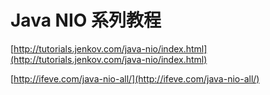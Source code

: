 # Java NIO 系列教程 #

[http://tutorials.jenkov.com/java-nio/index.html](http://tutorials.jenkov.com/java-nio/index.html)

[http://ifeve.com/java-nio-all/](http://ifeve.com/java-nio-all/)